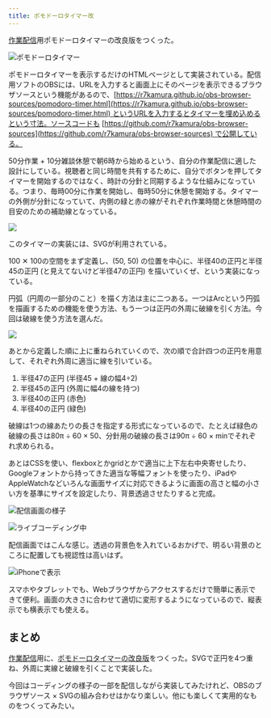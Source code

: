 ```yaml
---
title: ポモドーロタイマー改
---
```

[作業配信](https://www.youtube.com/c/r7kamura)用ポモドーロタイマーの改良版をつくった。

![](https://lh6.googleusercontent.com/xH_qrZnCwccZAatZTFYriNTUFNxL_BIOj0uGat9NAfoZ6s-sIpOZL32ASNTL9b0LmZh8eXHjVRFzZ52kWlLPYnB0ztC01rq2mi4eXkEBcRxGSLNQzd7-aA0sKSi6B-vouVLw0JfE5qOqA5zPCsK5ApRS_tGeAA-EgTLZaA8BTDZGMIUhwdKBrRl4sA "ポモドーロタイマー")

ポモドーロタイマーを表示するだけのHTMLページとして実装されている。配信用ソフトのOBSには、URLを入力すると画面上にそのページを表示できるブラウザソースという機能があるので、[https://r7kamura.github.io/obs-browser-sources/pomodoro-timer.html](https://r7kamura.github.io/obs-browser-sources/pomodoro-timer.html) というURLを入力するとタイマーを埋め込めるという寸法。ソースコードも [https://github.com/r7kamura/obs-browser-sources](https://github.com/r7kamura/obs-browser-sources) で公開している。

50分作業 + 10分雑談休憩で朝6時から始めるという、自分の作業配信に適した設計にしている。視聴者と同じ時間を共有するために、自分でボタンを押してタイマーを開始するのではなく、時計の分針と同期するような仕組みになっている。つまり、毎時00分に作業を開始し、毎時50分に休憩を開始する。タイマーの外側が分針になっていて、内側の緑と赤の線がそれぞれ作業時間と休憩時間の目安のための補助線となっている。

![](https://lh5.googleusercontent.com/-o7-yVbvEJZtKeB1nkaetGtkp9WYMS3xUlEi0VkvlYa4uxL1UmQHV41DzuYB_YiCPXfmFaELetmaHqWcEabi4IENvwZTDQ2Hl81EAKubTETNMhk916ZUK4kKinxuPPvZVJEf4GpgiqZSYDpsvg_suO7i5Ibe2aUDDka47TuBC7Jl7Os9M11NO1K29Q)

このタイマーの実装には、SVGが利用されている。

100 ✕ 100の空間をまず定義し、(50, 50) の位置を中心に、半径40の正円と半径45の正円 (と見えてないけど半径47の正円) を描いていくぜ、という実装になっている。

円弧（円周の一部分のこと）を描く方法は主に二つある。一つはArcという円弧を描画するための機能を使う方法、もう一つは正円の外周に破線を引く方法。今回は破線を使う方法を選んだ。

![](https://lh3.googleusercontent.com/3FEUlllQzmkPPXZMA4-fJi9jGUt_06cvutyRVOl917hcFbRIF8X049TVxPPh7sVN6kM9CmyggrKrsK0WWO3PMbCOgsByWF5HWxuoKIgYaBOgHHGDkvVcvepHFq4gejlEL1FEZEIVoUNb5re-HtS_4GxZ9WdW66vOEbEu4xdJ8cAjE0JlA2K94UXUvg)

あとから定義した順に上に重ねられていくので、次の順で合計四つの正円を用意して、それぞれ外周に適当に線を引いている。

1.  半径47の正円 (半径45 + 線の幅4÷2)
2.  半径45の正円 (外周に幅4の線を持つ)
3.  半径40の正円 (赤色)
4.  半径40の正円 (緑色)

破線は1つの線あたりの長さを指定する形式になっているので、たとえば緑色の破線の長さは80π ÷ 60 × 50、分針用の破線の長さは90π ÷ 60 × minでそれぞれ求められる。

あとはCSSを使い、flexboxとかgridとかで適当に上下左右中央寄せしたり、Googleフォントから持ってきた適当な等幅フォントを使ったり、iPadやAppleWatchなどいろんな画面サイズに対応できるように画面の高さと幅の小さい方を基準にサイズを設定したり、背景透過させたりすると完成。

![](https://lh3.googleusercontent.com/4KYGrm-_F4w2Kk6I_PJLX4NNOeU7dzSOfaXH_Q1tgxLu1At3esQiXVelDguW0HNjE_K2FqsN7xDGYpHQXyjuOFlSdZAzPLToazpIkxWq36JYNh2R62D2yanagm-9c_kst-nbqLSqzG_1Bb5JYROUMGh0MPWpXu7eJasQhVNPweeth_pxKfylta1zOw "配信画面の様子")

![](https://lh6.googleusercontent.com/AK8q4jDXM6TdpeY4goC4pSQeH2VdHFON2RUy1YjKdxwsDtiGPy-sYgjnOn5BXKhvCa5HOw9N9PWQMVB6SxL9VEo3P7Z_ihg-7R4GLf92wvmM633h_XFUSqYVd1CiI0LrSRR5Zcr1oRS-XoPYrKd34F6mI5p-9Rr4E88IQHcVixc5Qv7mACfZuNhPVA "ライブコーディング中")

配信画面ではこんな感じ。透過の背景色を入れているおかげで、明るい背景のところに配置しても視認性は高いはず。

![](https://lh3.googleusercontent.com/rIdf7T2Tcku1SG3vTsERgcDq47VYxPnNd0p5K6uDj9tH3Ls0LLyr4jG9RL6IBe-9jkbvlXPFHZcYjSx5MTImmRHPXJOJ2YtfJv0pOorVgIoIEndCYvuSqix6wXYYFDIaDP3Eh-LSwH0T_FH3-2LOTy2U_dx3QbVcxmdXKs2aaDbwo2hLGZl9BTpd1A "iPhoneで表示")

スマホやタブレットでも、Webブラウザからアクセスするだけで簡単に表示できて便利。画面の大きさに合わせて適切に変形するようになっているので、縦表示でも横表示でも使える。

まとめ
---

[作業配信](https://www.youtube.com/c/r7kamura)用に、[ポモドーロタイマーの改良版](https://github.com/r7kamura/obs-browser-sources)をつくった。SVGで正円を4つ重ね、外周に実線と破線を引くことで実装した。

今回はコーディングの様子の一部を配信しながら実装してみたけれど、OBSのブラウザソース × SVGの組み合わせはかなり楽しい。他にも楽しくて実用的なものをつくってみたい。
